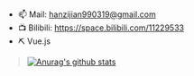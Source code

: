 * 📫 Mail: hanzijian990319@gmail.com  
* 📺 Bilibili: https://space.bilibili.com/11229533
* ⛏ Vue.js

>[![Anurag's github stats](https://github-readme-stats.vercel.app/api?username=Coceki)](https://github.com/anuraghazra/github-readme-stats)